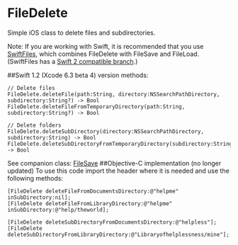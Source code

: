 FileDelete
==========

Simple iOS class to delete files and subdirectories.

Note: If you are working with Swift, it is recommended that you use [SwiftFiles](https://github.com/sketchytech/SwiftFiles), which combines FileDelete with FileSave and FileLoad. (SwiftFiles has a [Swift 2 compatible branch](https://github.com/sketchytech/SwiftFiles/tree/Swift_2).)

##Swift 1.2 (Xcode 6.3 beta 4) version methods:

    // Delete files
    FileDelete.deleteFile(path:String, directory:NSSearchPathDirectory,  subdirectory:String?) -> Bool
    FileDelete.deleteFileFromTemporaryDirectory(path:String, subdirectory:String?) -> Bool
    
    // Delete folders
    FileDelete.deleteSubDirectory(directory:NSSearchPathDirectory, subdirectory:String) -> Bool
    FileDelete.deleteSubDirectoryFromTemporaryDirectory(subdirectory:String) -> Bool

See companion class: [FileSave](https://github.com/sketchytech/FileSave)
##Objective-C implementation (no longer updated)
To use this code import the header where it is needed and use the following methods:


    [FileDelete deleteFileFromDocumentsDirectory:@"helpme" inSubDirectory:nil];
    [FileDelete deleteFileFromLibraryDirectory:@"helpme" inSubDirectory:@"help/theworld];
    
    [FileDelete deleteSubDirectoryFromDocumentsDirectory:@"helpless"];
    [FileDelete deleteSubDirectoryFromLibraryDirectory:@"Libraryofhelplessness/mine"];


